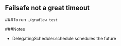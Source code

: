 ## Failsafe not a great timeout

###To run
```./gradlew test```


###Notes
- DelegatingScheduler.schedule schedules the future